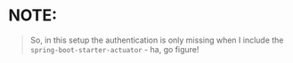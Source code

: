 # NOTE:

> So, in this setup the authentication is only missing when I include the
  `spring-boot-starter-actuator` - ha, go figure!
